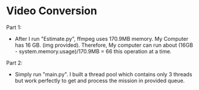 # Video Conversion
Part 1:
  * After I run "Estimate.py", ffmpeg uses 170.9MB memory. My Computer has 16 GB. (img provided). Therefore, My computer can run about (16GB - system.memory.usage)/170.9MB = 66 this operation at a time.

Part 2:
  * Simply run "main.py". I built a thread pool which contains only 3 threads but work perfectly to get and process the mission in provided     queue.
